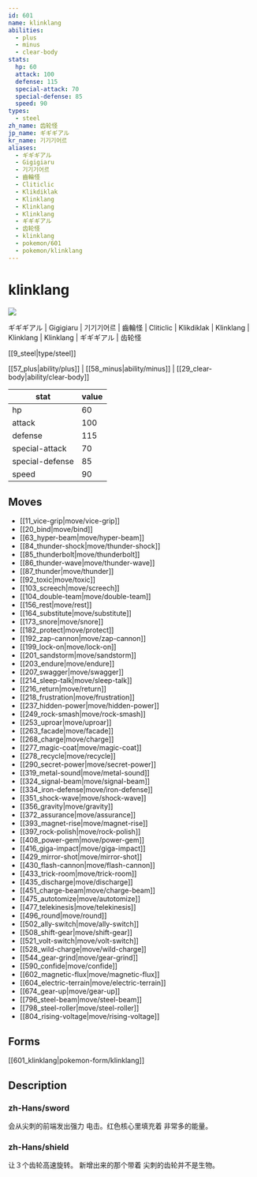 ```yaml
---
id: 601
name: klinklang
abilities:
  - plus
  - minus
  - clear-body
stats:
  hp: 60
  attack: 100
  defense: 115
  special-attack: 70
  special-defense: 85
  speed: 90
types:
  - steel
zh_name: 齿轮怪
jp_name: ギギギアル
kr_name: 기기기어르
aliases:
  - ギギギアル
  - Gigigiaru
  - 기기기어르
  - 齒輪怪
  - Cliticlic
  - Klikdiklak
  - Klinklang
  - Klinklang
  - Klinklang
  - ギギギアル
  - 齿轮怪
  - klinklang
  - pokemon/601
  - pokemon/klinklang
---
```

# klinklang

![](https://raw.githubusercontent.com/PokeAPI/sprites/master/sprites/pokemon/601.png)

ギギギアル | Gigigiaru | 기기기어르 | 齒輪怪 | Cliticlic | Klikdiklak | Klinklang | Klinklang | Klinklang | ギギギアル | 齿轮怪

[[9_steel|type/steel]]

[[57_plus|ability/plus]] | [[58_minus|ability/minus]] | [[29_clear-body|ability/clear-body]]

|stat|value|
|---|---|
|hp|60|
|attack|100|
|defense|115|
|special-attack|70|
|special-defense|85|
|speed|90|


## Moves

- [[11_vice-grip|move/vice-grip]]
- [[20_bind|move/bind]]
- [[63_hyper-beam|move/hyper-beam]]
- [[84_thunder-shock|move/thunder-shock]]
- [[85_thunderbolt|move/thunderbolt]]
- [[86_thunder-wave|move/thunder-wave]]
- [[87_thunder|move/thunder]]
- [[92_toxic|move/toxic]]
- [[103_screech|move/screech]]
- [[104_double-team|move/double-team]]
- [[156_rest|move/rest]]
- [[164_substitute|move/substitute]]
- [[173_snore|move/snore]]
- [[182_protect|move/protect]]
- [[192_zap-cannon|move/zap-cannon]]
- [[199_lock-on|move/lock-on]]
- [[201_sandstorm|move/sandstorm]]
- [[203_endure|move/endure]]
- [[207_swagger|move/swagger]]
- [[214_sleep-talk|move/sleep-talk]]
- [[216_return|move/return]]
- [[218_frustration|move/frustration]]
- [[237_hidden-power|move/hidden-power]]
- [[249_rock-smash|move/rock-smash]]
- [[253_uproar|move/uproar]]
- [[263_facade|move/facade]]
- [[268_charge|move/charge]]
- [[277_magic-coat|move/magic-coat]]
- [[278_recycle|move/recycle]]
- [[290_secret-power|move/secret-power]]
- [[319_metal-sound|move/metal-sound]]
- [[324_signal-beam|move/signal-beam]]
- [[334_iron-defense|move/iron-defense]]
- [[351_shock-wave|move/shock-wave]]
- [[356_gravity|move/gravity]]
- [[372_assurance|move/assurance]]
- [[393_magnet-rise|move/magnet-rise]]
- [[397_rock-polish|move/rock-polish]]
- [[408_power-gem|move/power-gem]]
- [[416_giga-impact|move/giga-impact]]
- [[429_mirror-shot|move/mirror-shot]]
- [[430_flash-cannon|move/flash-cannon]]
- [[433_trick-room|move/trick-room]]
- [[435_discharge|move/discharge]]
- [[451_charge-beam|move/charge-beam]]
- [[475_autotomize|move/autotomize]]
- [[477_telekinesis|move/telekinesis]]
- [[496_round|move/round]]
- [[502_ally-switch|move/ally-switch]]
- [[508_shift-gear|move/shift-gear]]
- [[521_volt-switch|move/volt-switch]]
- [[528_wild-charge|move/wild-charge]]
- [[544_gear-grind|move/gear-grind]]
- [[590_confide|move/confide]]
- [[602_magnetic-flux|move/magnetic-flux]]
- [[604_electric-terrain|move/electric-terrain]]
- [[674_gear-up|move/gear-up]]
- [[796_steel-beam|move/steel-beam]]
- [[798_steel-roller|move/steel-roller]]
- [[804_rising-voltage|move/rising-voltage]]

## Forms



[[601_klinklang|pokemon-form/klinklang]]

## Description

### zh-Hans/sword

会从尖刺的前端发出强力
电击。红色核心里填充着
非常多的能量。

### zh-Hans/shield

让３个齿轮高速旋转。
新增出来的那个带着
尖刺的齿轮并不是生物。

